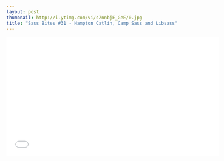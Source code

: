 ```yaml
---
layout: post
thumbnail: http://i.ytimg.com/vi/sZnnbjE_GeE/0.jpg 
title: "Sass Bites #31 - Hampton Catlin, Camp Sass and Libsass"
---
```


<iframe width='560' height='315' src='//www.youtube.com/embed/sZnnbjE_GeE' frameborder='0' allowfullscreen></iframe>